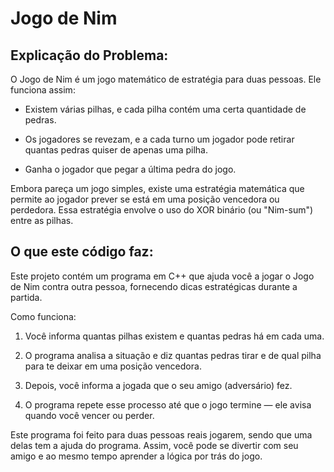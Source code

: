 # Jogo de Nim

## Explicação do Problema:

O Jogo de Nim é um jogo matemático de estratégia para duas pessoas. Ele funciona assim:

- Existem várias pilhas, e cada pilha contém uma certa quantidade de pedras.

- Os jogadores se revezam, e a cada turno um jogador pode retirar quantas pedras quiser de apenas uma pilha.

- Ganha o jogador que pegar a última pedra do jogo.

Embora pareça um jogo simples, existe uma estratégia matemática que permite ao jogador prever se está em uma posição vencedora ou perdedora. Essa estratégia envolve o uso do XOR binário (ou "Nim-sum") entre as pilhas.

## O que este código faz:

Este projeto contém um programa em C++ que ajuda você a jogar o Jogo de Nim contra outra pessoa, fornecendo dicas estratégicas durante a partida.

Como funciona:

1. Você informa quantas pilhas existem e quantas pedras há em cada uma.

2. O programa analisa a situação e diz quantas pedras tirar e de qual pilha para te deixar em uma posição vencedora.

3. Depois, você informa a jogada que o seu amigo (adversário) fez.

4. O programa repete esse processo até que o jogo termine — ele avisa quando você vencer ou perder.

Este programa foi feito para duas pessoas reais jogarem, sendo que uma delas tem a ajuda do programa. Assim, você pode se divertir com seu amigo e ao mesmo tempo aprender a lógica por trás do jogo.